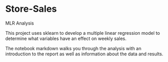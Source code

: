 # Store-Sales
MLR Analysis

This project uses sklearn to develop a multiple linear regression model to determine what variables have an effect on weekly sales.

The notebook markdown walks you through the analysis with an introduction to the report as well as information about the data and results.